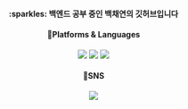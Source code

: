 <div align="center">
 <h4>:sparkles: 백엔드 공부 중인 백채연의 깃허브입니다</h4>
</div>

<div align="center">
 <h4>	📝Platforms & Languages </h4>
  <img src="https://img.shields.io/badge/Spring Boot-6DB33F?style=for-the-badge&logo=Spring Boot&logoColor=white"/> <img src="https://img.shields.io/badge/mysql-4479A1?style=for-the-badge&logo=mysql&logoColor=white"> <img src="https://img.shields.io/badge/AWS-232F3E?style=for-the-badge&logo=amazonaws&logoColor=white">
</div>

<div align="center">
<h4>🎉SNS</h4>
<a href="https://blog.naver.com/qorcodus_">
<img src="https://img.shields.io/badge/My Blog-A9BCF5?style=flat-square&logo=GitHub Sponsors&logoColor=white&link=(https://blog.naver.com/qorcodus_)"/></a>
</div>
